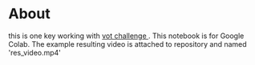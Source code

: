 <h1>About</h1>
<p>this is one key working with <a href = 'https://votchallenge.net/'> vot challenge </a>. This notebook is for Google Colab. The example resulting video is attached to repository and named 'res_video.mp4'